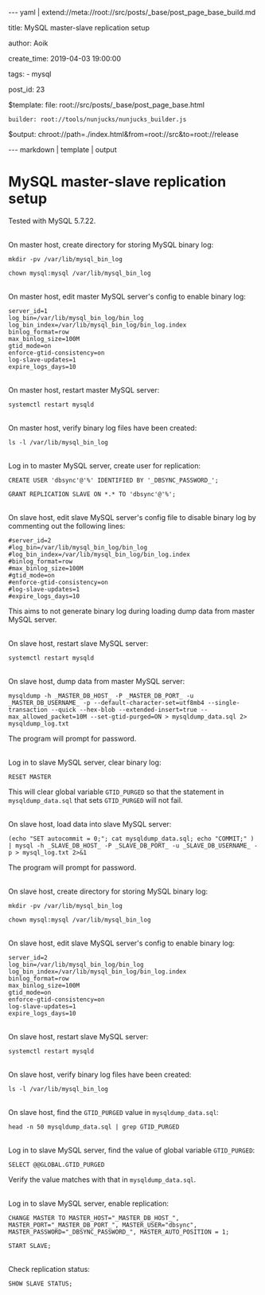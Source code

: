 --- yaml | extend://meta://root://src/posts/_base/post_page_base_build.md

title: MySQL master-slave replication setup

author: Aoik

create_time: 2019-04-03 19:00:00

tags:
    - mysql

post_id: 23

$template:
    file: root://src/posts/_base/post_page_base.html

    builder: root://tools/nunjucks/nunjucks_builder.js

$output: chroot://path=./index.html&from=root://src&to=root://release

--- markdown | template | output
# MySQL master-slave replication setup
Tested with MySQL 5.7.22.

\
On master host, create directory for storing MySQL binary log:
```
mkdir -pv /var/lib/mysql_bin_log

chown mysql:mysql /var/lib/mysql_bin_log
```

\
On master host, edit master MySQL server's config to enable binary log:
```
server_id=1
log_bin=/var/lib/mysql_bin_log/bin_log
log_bin_index=/var/lib/mysql_bin_log/bin_log.index
binlog_format=row
max_binlog_size=100M
gtid_mode=on
enforce-gtid-consistency=on
log-slave-updates=1
expire_logs_days=10
```

\
On master host, restart master MySQL server:
```
systemctl restart mysqld
```

\
On master host, verify binary log files have been created:
```
ls -l /var/lib/mysql_bin_log
```

\
Log in to master MySQL server, create user for replication:
```
CREATE USER 'dbsync'@'%' IDENTIFIED BY '_DBSYNC_PASSWORD_';

GRANT REPLICATION SLAVE ON *.* TO 'dbsync'@'%';
```

\
On slave host, edit slave MySQL server's config file to disable binary log by commenting out the following lines:
```
#server_id=2
#log_bin=/var/lib/mysql_bin_log/bin_log
#log_bin_index=/var/lib/mysql_bin_log/bin_log.index
#binlog_format=row
#max_binlog_size=100M
#gtid_mode=on
#enforce-gtid-consistency=on
#log-slave-updates=1
#expire_logs_days=10
```
This aims to not generate binary log during loading dump data from master MySQL server.

\
On slave host, restart slave MySQL server:
```
systemctl restart mysqld
```

\
On slave host, dump data from master MySQL server:
```
mysqldump -h _MASTER_DB_HOST_ -P _MASTER_DB_PORT_ -u _MASTER_DB_USERNAME_ -p --default-character-set=utf8mb4 --single-transaction --quick --hex-blob --extended-insert=true --max_allowed_packet=10M --set-gtid-purged=ON > mysqldump_data.sql 2> mysqldump_log.txt
```
The program will prompt for password.

\
Log in to slave MySQL server, clear binary log:
```
RESET MASTER
```
This will clear global variable `GTID_PURGED` so that the statement in `mysqldump_data.sql` that sets `GTID_PURGED` will not fail.

\
On slave host, load data into slave MySQL server:
```
(echo "SET autocommit = 0;"; cat mysqldump_data.sql; echo "COMMIT;" ) | mysql -h _SLAVE_DB_HOST_ -P _SLAVE_DB_PORT_ -u _SLAVE_DB_USERNAME_ -p > mysql_log.txt 2>&1
```
The program will prompt for password.

\
On slave host, create directory for storing MySQL binary log:
```
mkdir -pv /var/lib/mysql_bin_log

chown mysql:mysql /var/lib/mysql_bin_log
```

\
On slave host, edit slave MySQL server's config to enable binary log:
```
server_id=2
log_bin=/var/lib/mysql_bin_log/bin_log
log_bin_index=/var/lib/mysql_bin_log/bin_log.index
binlog_format=row
max_binlog_size=100M
gtid_mode=on
enforce-gtid-consistency=on
log-slave-updates=1
expire_logs_days=10
```

\
On slave host, restart slave MySQL server:
```
systemctl restart mysqld
```

\
On slave host, verify binary log files have been created:
```
ls -l /var/lib/mysql_bin_log
```

\
On slave host, find the `GTID_PURGED` value in `mysqldump_data.sql`:
```
head -n 50 mysqldump_data.sql | grep GTID_PURGED
```

\
Log in to slave MySQL server, find the value of global variable `GTID_PURGED`:
```
SELECT @@GLOBAL.GTID_PURGED
```
Verify the value matches with that in `mysqldump_data.sql`.

\
Log in to slave MySQL server, enable replication:
```
CHANGE MASTER TO MASTER_HOST="_MASTER_DB_HOST_", MASTER_PORT="_MASTER_DB_PORT_", MASTER_USER="dbsync", MASTER_PASSWORD="_DBSYNC_PASSWORD_", MASTER_AUTO_POSITION = 1;

START SLAVE;
```

\
Check replication status:
```
SHOW SLAVE STATUS;
```
